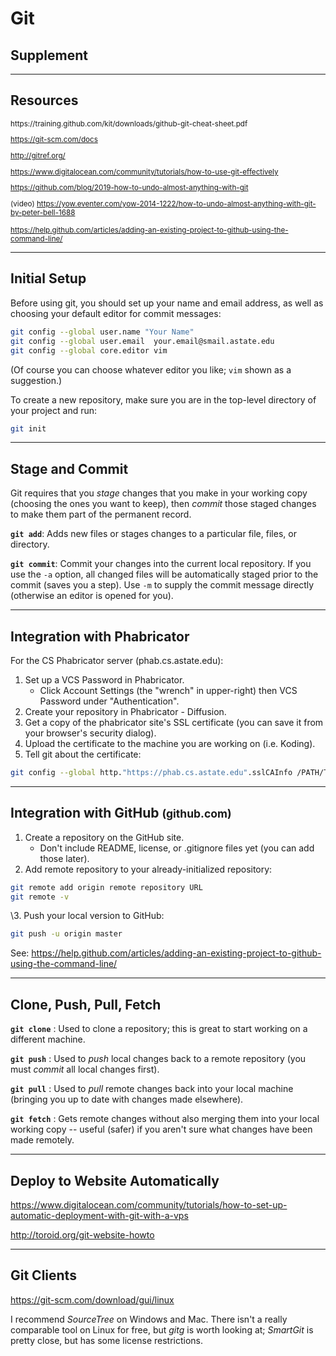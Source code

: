 <!-- .slide: data-background="https://cdn.rawgit.com/jcausey-astate/CS3613_lecture_notes/master/assets/images/git-icon.svg" class="bg-box" -->
# Git
## Supplement

---

<!-- .slide: data-background="assets/images/git_logo_on_screen.png" class="bg-box" -->
## Resources
<small>
https://training.github.com/kit/downloads/github-git-cheat-sheet.pdf

https://git-scm.com/docs

http://gitref.org/

https://www.digitalocean.com/community/tutorials/how-to-use-git-effectively

https://github.com/blog/2019-how-to-undo-almost-anything-with-git

(video) https://yow.eventer.com/yow-2014-1222/how-to-undo-almost-anything-with-git-by-peter-bell-1688

https://help.github.com/articles/adding-an-existing-project-to-github-using-the-command-line/
</small>

---

## Initial Setup

Before using git, you should set up your name and email address, as well as choosing your default editor for commit messages:
```bash
git config --global user.name "Your Name"
git config --global user.email  your.email@smail.astate.edu
git config --global core.editor vim
```
(Of course you can choose whatever editor you like; `vim` shown as a suggestion.)

To create a new repository, make sure you are in the top-level directory of your project and run:
```bash
git init
```

---

## Stage and Commit

Git requires that you _stage_ changes that you make in your working copy (choosing the ones you want to keep), then _commit_ those staged changes to make them part of the permanent record.

**`git add`**: Adds new files or stages changes to a particular file, files, or directory.

**`git commit`**: Commit your changes into the current local repository.  If you use the `-a` option, all changed files will be automatically staged prior to the commit (saves you a step).  Use `-m` to supply the commit message directly (otherwise an editor is opened for you).

---

## Integration with Phabricator

For the CS Phabricator server (phab.cs.astate.edu):

1. Set up a VCS Password in Phabricator.
    * Click Account Settings (the "wrench" in upper-right) then VCS Password under "Authentication".
2. Create your repository in Phabricator - Diffusion.
3. Get a copy of the phabricator site's SSL certificate (you can save it from your browser's security dialog).
4. Upload the certificate to the machine you are working on (i.e. Koding).
5. Tell git about the certificate: <small style="font-size: 100%; min-width:34em;">
```bash
git config --global http."https://phab.cs.astate.edu".sslCAInfo /PATH/TO/CERT/FILE
```
</small>

---

## Integration with GitHub <small>(github.com)</small>

1. Create a repository on the GitHub site.
    * Don't include README, license, or .gitignore files yet (you can add those later).
2. Add remote repository to your already-initialized repository:

``` bash
git remote add origin remote repository URL
git remote -v
```

\3. Push your local version to GitHub:

``` bash
git push -u origin master
```

See: https://help.github.com/articles/adding-an-existing-project-to-github-using-the-command-line/

---

## Clone, Push, Pull, Fetch

**`git clone`** : Used to clone a repository; this is great to start working on a different machine.

**`git push`** : Used to _push_ local changes back to a remote repository (you must _commit_ all local changes first).

**`git pull`** : Used to _pull_ remote changes back into your local machine (bringing you up to date with changes made elsewhere).

**`git fetch`** : Gets remote changes without also merging them into your local working copy -- useful (safer) if you aren't sure what changes have been made remotely.

---

## Deploy to Website Automatically

https://www.digitalocean.com/community/tutorials/how-to-set-up-automatic-deployment-with-git-with-a-vps

http://toroid.org/git-website-howto

---

## Git Clients

https://git-scm.com/download/gui/linux

I recommend _SourceTree_ on Windows and Mac.  There isn't a really comparable tool on Linux for free, but _gitg_ is worth looking at; _SmartGit_ is pretty close, but has some license restrictions.